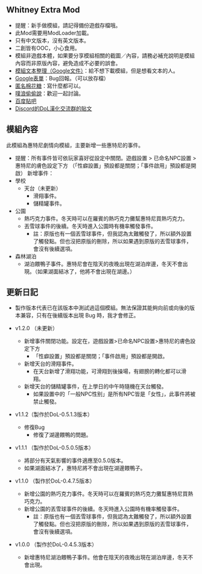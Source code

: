 ## Whitney Extra Mod
- 提醒：新手做模組，請記得備份遊戲存檔哦。
- 此Mod需要用ModLoader加載。
- 只有中文版本，沒有英文版本。
- 二創皆有OOC，小心食用。
- 模組非遊戲本體，如果要分享模組相關的截圖／內容，請務必補充說明是模組內容而非原版內容，避免造成不必要的誤會。
- [模組文本整理（Google文件）](https://docs.google.com/document/d/1yQoYOq_Tn64dyLmVLmA3p115v8DQgRyX__M0dL0847I/edit?usp=sharing)：給不想下載模組，但是想看文本的人。
- [Google表單](https://forms.gle/Ht3TkpVFPbZ4Wukp6)：Bug回報。（可以放存檔）
- [匿名棉花糖](https://marshmallow-qa.com/gwe3jm6jmight0a)：寫什麼都可以。
- [噗浪偷偷說](https://www.plurk.com/p/3fh7rpqv0i)：歡迎一起討論。
- [百度貼吧]()
- [Discord的DoL漢化交流群的貼文](https://discord.com/channels/1103864219620884560/1241024013116113047)

## 模組內容
此模組為惠特尼劇情向模組，主要新增一些惠特尼的事件。
- 提醒：所有事件皆可依玩家喜好從設定中關閉。遊戲設置 > 已命名NPC設置 > 惠特尼的膚色設定下方 （「性癖設置」預設都是關閉；「事件啟用」預設都是開啟）
新增事件：
- 學校
  - 天台（未更新）
    - 滑翔事件。
    - 儲精罐事件。
- 公園
  - 熱巧克力事件。冬天時可以在羅賓的熱巧克力攤幫惠特尼買熱巧克力。
  - 丟雪球事件的後續。冬天時進入公園時有機率觸發事件。
    - 註：原版也有一個丟雪球事件，但我認為太難觸發了，所以額外設置了觸發點。但也沒把原版的刪除，所以如果遇到原版的丟雪球事件，會沒有後續選項。
- 森林湖泊
  - 湖泊餵鴨子事件。惠特尼會在陰天的夜晚出現在湖泊岸邊，冬天不會出現。（如果湖面結冰了，他將不會出現在湖邊。）

## 更新日記
- 製作版本代表已在該版本中測試過這個模組。無法保證其能夠向前或向後的版本兼容，只有在後續版本出現 Bug 時，我才會修正。

- v1.2.0 （未更新）
  - 新增事件關閉功能。設定在，遊戲設置>已命名NPC設置>惠特尼的膚色設定下方
    - 「性癖設置」預設都是關閉；「事件啟用」預設都是開啟。
  - 新增天台的滑翔事件。
    - 在天台新增了滑翔功能，可滑翔到後操場，有翅膀的轉化都可以滑翔。
  - 新增天台的儲精罐事件，在上學日的中午時隨機在天台觸發。
    - 如果設置中的「一般NPC性别」是所有NPC皆是「女性」，此事件將被禁止觸發。
- v1.1.2（製作於DoL-0.5.1.3版本）
  - 修復Bug
    - 修復了湖邊餵鴨的問題。
- v1.1.1 （製作於DoL-0.5.0.5版本）
  - 將部分有天氣影響的事件適應至0.5.0版本。
  - 如果湖面結冰了，惠特尼將不會出現在湖邊餵鴨子。
- v1.1.0 （製作於DoL-0.4.7.5版本）
  - 新增公園的熱巧克力事件。冬天時可以在羅賓的熱巧克力攤幫惠特尼買熱巧克力。
  - 新增公園的丟雪球事件的後續。冬天時進入公園時有機率觸發事件。
    - 註：原版也有一個丟雪球事件，但我認為太難觸發了，所以額外設置了觸發點。但也沒把原版的刪除，所以如果遇到原版的丟雪球事件，會沒有後續選項。
- v1.0.0 （製作於DoL-0.4.5.3版本）
  - 新增惠特尼湖泊餵鴨子事件。他會在陰天的夜晚出現在湖泊岸邊，冬天不會出現。
